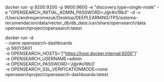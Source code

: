 docker run -p 9200:9200 -p 9600:9600 -e "discovery.type=single-node" -e "OPENSEARCH_INITIAL_ADMIN_PASSWORD=J@r#o19b3" -d -v /Users/andresjaromezuk/Desktop/DEEPLEARNING/TPS/sistema-recomendacion/data/vector_db/db_data:/usr/share/opensearch/data opensearchproject/opensearch:latest


docker run -d \
  --name opensearch-dashboards \
  -p 5601:5601 \
  -e OPENSEARCH_HOSTS='["https://host.docker.internal:9200"]' \
  -e OPENSEARCH_USERNAME=admin \
  -e OPENSEARCH_PASSWORD='J@r#o19b3' \
  -e OPENSEARCH_SSL_VERIFICATIONMODE=none \
  opensearchproject/opensearch-dashboards:latest